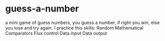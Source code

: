 # guess-a-number
a mini game of guess numbers, you guess a number, if right you win, else you lose and try again.
I practice this skills:
Random
Mathematical Comparators
Flux control
Data input
Data output
